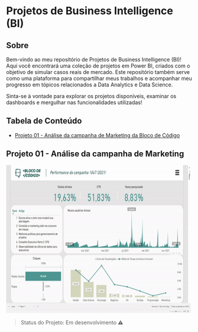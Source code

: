 # Projetos de Business Intelligence (BI)

## Sobre

Bem-vindo ao meu repositório de Projetos de Business Intelligence (BI)! Aqui você encontrará uma coleção de projetos em Power BI, criados com o objetivo de simular casos reais de mercado. Este repositório também serve como uma plataforma para compartilhar meus trabalhos e acompanhar meu progresso em tópicos relacionados a Data Analytics e Data Science.

Sinta-se à vontade para explorar os projetos disponíveis, examinar os dashboards e mergulhar nas funcionalidades utilizadas!

## Tabela de Conteúdo

- [Projeto 01 - Análise da campanha de Marketing da Bloco de Código](#seção-1)

## Projeto 01 - Análise da campanha de Marketing

<img src="./to_readme/Projeto-01-gif.gif" width="500" height="400">

> Status do Projeto: Em desenvolvimento :warning:
